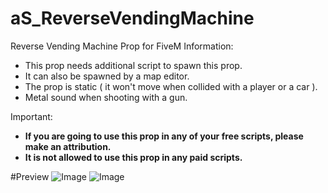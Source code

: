 # aS_ReverseVendingMachine
Reverse Vending Machine Prop for FiveM
Information:
- This prop needs additional script to spawn this prop.
- It can also be spawned by a map editor.
- The prop is static ( it won't move when collided with a player or a car ).
- Metal sound when shooting with a gun.

Important:
- **If you are going to use this prop in any of your free scripts, please make an attribution.**
- **It is not allowed to use this prop in any paid scripts.**

#Preview
![Image](https://github.com/user-attachments/assets/f94f0897-f224-47a1-b2c9-099f3ac65279)
![Image](https://github.com/user-attachments/assets/befc8ec8-e339-4a68-81f5-38a7c9ec3564)

